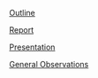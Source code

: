 [Outline](https://docs.google.com/document/d/11rA8fbMnKl4XQ8nmNV9YoBh6tc2EmGwkxjeRHP1J_8Y/edit?usp=sharing)

[Report](https://docs.google.com/document/d/1d8P94-amYmrEOSAnMiOcyvNyyM49Fg6uhKKXREncuSw/edit?usp=sharing)

[Presentation](https://docs.google.com/presentation/d/1J4vIi1q13mCjn6pkxDxXc2Rv3uEuJSRD93dfjtj-gJ4/edit?usp=sharing)

[General Observations](https://docs.google.com/document/d/1y5VSn03M2magu8mzADfRvrohOqK-53rhWrrsvET5PeY/edit?usp=sharing)
